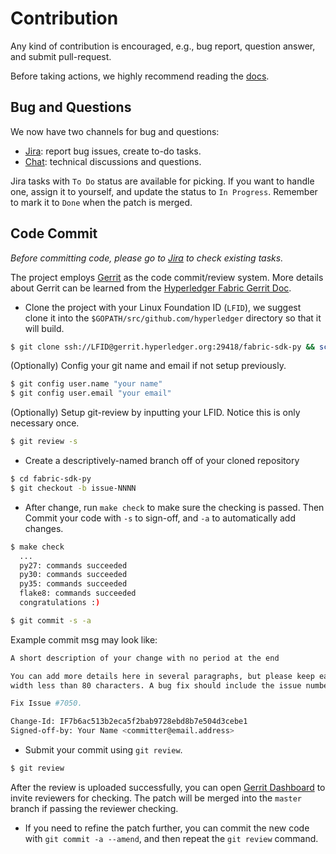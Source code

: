 # Contribution
Any kind of contribution is encouraged, e.g., bug report, question answer, and submit pull-request.

Before taking actions, we highly recommend reading the [docs](docs).


## Bug and Questions

We now have two channels for bug and questions:

* [Jira](https://jira.hyperledger.org/secure/RapidBoard.jspa?rapidView=85): report bug issues, create to-do tasks.
* [Chat](https://chat.hyperledger.org/channel/fabric-sdk-python): technical discussions and questions.

Jira tasks with `To Do` status are available for picking. If you want to handle one, assign it to yourself, and update the status to `In Progress`. Remember to mark it to `Done` when the patch is merged.

## Code Commit

*Before committing code, please go to [Jira](https://jira.hyperledger.org/secure/RapidBoard.jspa?rapidView=85) to check existing tasks.*

The project employs [Gerrit](https://gerrit.hyperledger.org) as the code commit/review system. More details about Gerrit can be learned from the [Hyperledger Fabric Gerrit Doc](https://github.com/hyperledger/fabric/blob/master/docs/Gerrit/).

* Clone the project with your Linux Foundation ID (`LFID`), we suggest clone it into the `$GOPATH/src/github.com/hyperledger` directory so that it will build.

```sh
$ git clone ssh://LFID@gerrit.hyperledger.org:29418/fabric-sdk-py && scp -p -P 29418 LFID@gerrit.hyperledger.org:hooks/commit-msg fabric-sdk-py/.git/hooks/
```

(Optionally) Config your git name and email if not setup previously.

```sh
$ git config user.name "your name"
$ git config user.email "your email"
```

(Optionally) Setup git-review by inputting your LFID. Notice this is only necessary once.
```sh
$ git review -s
```

* Create a descriptively-named branch off of your cloned repository

```sh
$ cd fabric-sdk-py
$ git checkout -b issue-NNNN
```

* After change, run `make check` to make sure the checking is passed. Then Commit your code with `-s` to sign-off, and `-a` to automatically add changes.

```sh
$ make check
  ...
  py27: commands succeeded
  py30: commands succeeded
  py35: commands succeeded
  flake8: commands succeeded
  congratulations :)

$ git commit -s -a
```

Example commit msg may look like:

```sh
A short description of your change with no period at the end

You can add more details here in several paragraphs, but please keep each line
width less than 80 characters. A bug fix should include the issue number.

Fix Issue #7050.

Change-Id: IF7b6ac513b2eca5f2bab9728ebd8b7e504d3cebe1
Signed-off-by: Your Name <committer@email.address>
```

* Submit your commit using `git review`.

```sh
$ git review
```

After the review is uploaded successfully, you can open [Gerrit Dashboard](https://gerrit.hyperledger.org/r/#/dashboard/self) to invite reviewers for checking. The patch will be merged into the `master` branch if passing the reviewer checking.

* If you need to refine the patch further, you can commit the new code with `git commit -a --amend`, and then repeat the `git review` command.
